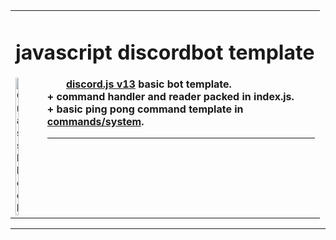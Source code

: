 <table><tbody><tr><td><b>
<h1>javascript discordbot template</h1>

<img src="https://pnggrid.com/wp-content/uploads/2021/05/Logo-Discord-2021-1024x780.png" alt="Grass Block" width="10%" height="10%" img align="Left"/>
&nbsp;&nbsp;&nbsp;&nbsp;&nbsp;&nbsp;&nbsp;<a href="https://discord.js.org/">discord.js v13</a> basic bot template.<br/> + command handler and reader packed in index.js.<br/> + basic ping pong command template in <a href="https://github.com/tintinkung/js-discordbot-template/blob/master/commands/system/ping.js">commands/system</a>.<hr/>

</td></tr></tbody></table>

---
